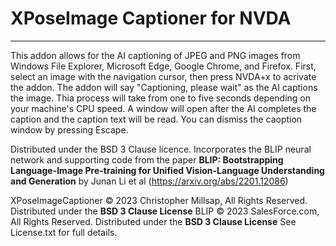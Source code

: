 # XPoseImage Captioner for NVDA #
----------

This addon allows for the AI captioning of JPEG and PNG images from Windows File Explorer,
Microsoft Edge, Google Chrome, and Firefox. 
First, select an image with the navigation cursor, then press NVDA+x to acrivate the addon. The addon will say "Captioning, please wait" as the AI captions the image. Thia process will take from one to five seconds depending on your machine's CPU speed. A window will open after the AI completes the caption and the caption text will be read. You can dismiss the caoption window by pressing Escape. 

Distributed under the BSD 3 Clause licence. 
Incorporates the BLIP neural network and supporting code from the paper 
__BLIP: Bootstrapping Language-Image Pre-training for Unified Vision-Language Understanding and Generation__ by Junan Li et al (https://arxiv.org/abs/2201.12086)


XPoseImageCaptioner &copy; 2023 Christopher Millsap, All Rights Reserved. Distributed under the **BSD 3 Clause License**
BLIP &copy; 2023 SalesForce.com, All Rights Reserved. Distributed under the **BSD 3 Clause License**
See License.txt for full details. 
